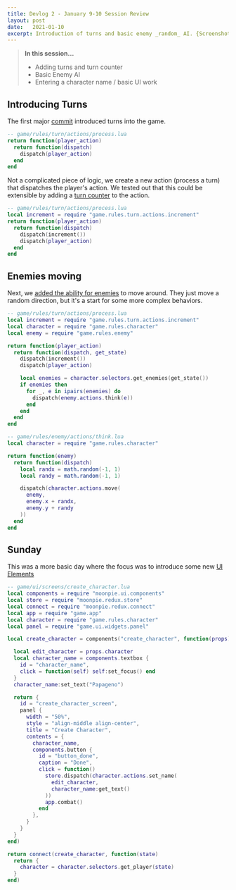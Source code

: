 ```yaml
---
title: Devlog 2 - January 9-10 Session Review
layout: post
date:   2021-01-10
excerpt: Introduction of turns and basic enemy _random_ AI. {Screenshot missing}
---
```


> **In this session...**
> - Adding turns and turn counter
> - Basic Enemy AI
> - Entering a character name / basic UI work

## Introducing Turns

The first major [commit](https://github.com/tredfern/terminus/commit/cfc16704532119046d3cdb48026b1466bbb9be1a) introduced
turns into the game. 

```lua
-- game/rules/turn/actions/process.lua
return function(player_action)
  return function(dispatch)
    dispatch(player_action)
  end
end 
```

Not a complicated piece of logic, we create a new action (process a turn) that dispatches the player's action. We tested out that this could be extensible by adding a [turn counter](https://github.com/tredfern/terminus/commit/d3cbccacd971b1d997e3c85ccc6251e8dc0eb25a) to the action.

```lua
-- game/rules/turn/actions/process.lua
local increment = require "game.rules.turn.actions.increment"
return function(player_action)
  return function(dispatch)
    dispatch(increment())
    dispatch(player_action)
  end
end 
```

## Enemies moving

Next, we [added the ability for enemies](https://github.com/tredfern/terminus/commit/041d04270a4e242eaee34fa429de4d246c68df4f) to move around. They just move a random direction, but it's a start for some more complex behaviors.

```lua
-- game/rules/turn/actions/process.lua
local increment = require "game.rules.turn.actions.increment"
local character = require "game.rules.character"
local enemy = require "game.rules.enemy"

return function(player_action)
  return function(dispatch, get_state)
    dispatch(increment())
    dispatch(player_action)

    local enemies = character.selectors.get_enemies(get_state())
    if enemies then
      for _, e in ipairs(enemies) do
        dispatch(enemy.actions.think(e))
      end
    end
  end
end

-- game/rules/enemy/actions/think.lua
local character = require "game.rules.character"

return function(enemy)
  return function(dispatch)
    local randx = math.random(-1, 1)
    local randy = math.random(-1, 1)

    dispatch(character.actions.move(
      enemy,
      enemy.x + randx,
      enemy.y + randy
    ))
  end
end 
```

## Sunday

This was a more basic day where the focus was to introduce some new [UI Elements](https://github.com/tredfern/terminus/commit/bc8cf9732badac4c48556776a2a485081a484d11)

```lua
-- game/ui/screens/create_character.lua
local components = require "moonpie.ui.components"
local store = require "moonpie.redux.store"
local connect = require "moonpie.redux.connect"
local app = require "game.app"
local character = require "game.rules.character"
local panel = require "game.ui.widgets.panel"

local create_character = components("create_character", function(props)

  local edit_character = props.character
  local character_name = components.textbox {
    id = "character_name",
    click = function(self) self:set_focus() end
  }
  character_name:set_text("Papageno")

  return {
    id = "create_character_screen",
    panel {
      width = "50%",
      style = "align-middle align-center",
      title = "Create Character",
      contents = {
        character_name,
        components.button {
          id = "button_done",
          caption = "Done",
          click = function()
            store.dispatch(character.actions.set_name(
              edit_character,
              character_name:get_text()
            ))
            app.combat()
          end
        },
      }
    }
  }
end)

return connect(create_character, function(state)
  return {
    character = character.selectors.get_player(state)
  }
end) 
```